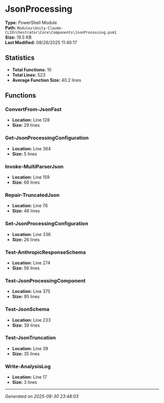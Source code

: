 # JsonProcessing

**Type:** PowerShell Module  
**Path:** `Modules\Unity-Claude-CLIOrchestrator\Core\Components\JsonProcessing.psm1`  
**Size:** 19.5 KB  
**Last Modified:** 08/26/2025 11:46:17  

## Statistics

- **Total Functions:** 10
- **Total Lines:** 523
- **Average Function Size:** 40.2 lines

## Functions


### ConvertFrom-JsonFast

- **Location:** Line 128
- **Size:** 29 lines

 
### Get-JsonProcessingConfiguration

- **Location:** Line 364
- **Size:** 5 lines

 
### Invoke-MultiParserJson

- **Location:** Line 159
- **Size:** 68 lines

 
### Repair-TruncatedJson

- **Location:** Line 76
- **Size:** 46 lines

 
### Set-JsonProcessingConfiguration

- **Location:** Line 336
- **Size:** 26 lines

 
### Test-AnthropicResponseSchema

- **Location:** Line 274
- **Size:** 56 lines

 
### Test-JsonProcessingComponent

- **Location:** Line 375
- **Size:** 95 lines

 
### Test-JsonSchema

- **Location:** Line 233
- **Size:** 39 lines

 
### Test-JsonTruncation

- **Location:** Line 39
- **Size:** 35 lines

 
### Write-AnalysisLog

- **Location:** Line 17
- **Size:** 3 lines



---
*Generated on 2025-08-30 23:48:03*
